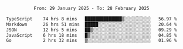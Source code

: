 <div align="center">
<p style="text-align: center;">
<!--START_SECTION:waka-->

```txt
From: 29 January 2025 - To: 28 February 2025

TypeScript    74 hrs 8 mins   ██████████████▒░░░░░░░░░░   56.97 %
Markdown      26 hrs 51 mins  █████░░░░░░░░░░░░░░░░░░░░   20.64 %
JSON          12 hrs 5 mins   ██▒░░░░░░░░░░░░░░░░░░░░░░   09.29 %
JavaScript    6 hrs 18 mins   █▒░░░░░░░░░░░░░░░░░░░░░░░   04.85 %
Go            2 hrs 32 mins   ▒░░░░░░░░░░░░░░░░░░░░░░░░   01.96 %
```

<!--END_SECTION:waka-->
</p>
</div>
